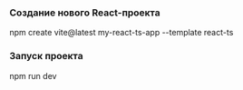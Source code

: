 ### Создание нового React-проекта
npm create vite@latest my-react-ts-app --template react-ts

### Запуск проекта
npm run dev